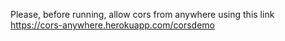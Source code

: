 Please, before running, allow cors from anywhere using this link https://cors-anywhere.herokuapp.com/corsdemo